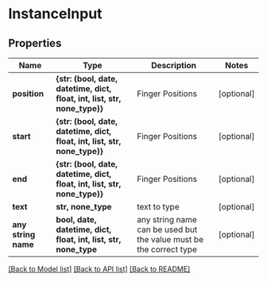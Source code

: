# InstanceInput



## Properties
Name | Type | Description | Notes
------------ | ------------- | ------------- | -------------
**position** | **{str: (bool, date, datetime, dict, float, int, list, str, none_type)}** | Finger Positions | [optional] 
**start** | **{str: (bool, date, datetime, dict, float, int, list, str, none_type)}** | Finger Positions | [optional] 
**end** | **{str: (bool, date, datetime, dict, float, int, list, str, none_type)}** | Finger Positions | [optional] 
**text** | **str, none_type** | text to type | [optional] 
**any string name** | **bool, date, datetime, dict, float, int, list, str, none_type** | any string name can be used but the value must be the correct type | [optional]

[[Back to Model list]](../README.md#documentation-for-models) [[Back to API list]](../README.md#documentation-for-api-endpoints) [[Back to README]](../README.md)


